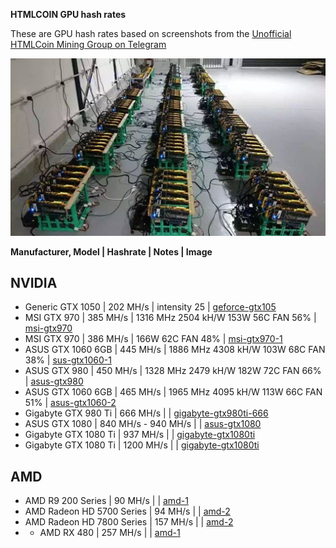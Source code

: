 **HTMLCOIN GPU hash rates**

These are GPU hash rates based on screenshots from the [Unofficial HTMLCoin Mining Group on Telegram](https://t.me/htmlmining)

![gpu_rig](./images/gpurig.jpg)


**Manufacturer, Model | Hashrate | Notes | Image**

## NVIDIA

- Generic GTX 1050 | 202 MH/s | intensity 25 | [geforce-gtx105](./images/geforce-gtx1050.jpg)
- MSI GTX 970 | 385 MH/s | 1316 MHz 2504 kH/W 153W 56C FAN 56% | [msi-gtx970](./images/msi-gtx970.jpg)
- MSI GTX 970 | 386 MH/s | 166W 62C FAN 48% | [msi-gtx970-1](./images/msi-gtx970-1.jpg)
- ASUS GTX 1060 6GB | 445 MH/s | 1886 MHz 4308 kH/W 103W 68C FAN 38% | [sus-gtx1060-1](./images/asus-gtx1060-1.jpg)
- ASUS GTX 980 | 450 MH/s | 1328 MHz 2479 kH/W 182W 72C FAN 66% | [asus-gtx980](./images/asus-gtx980.jpg)
- ASUS GTX 1060 6GB | 465 MH/s | 1965 MHz 4095 kH/W 113W 66C FAN 51% | [asus-gtx1060-2](./images/asus-gtx1060-2.jpg)
- Gigabyte GTX 980 Ti | 666 MH/s | | [gigabyte-gtx980ti-666](./images/gigabyte-gtx980ti-666.jpg)
- ASUS GTX 1080  | 840 MH/s - 940 MH/s | | [asus-gtx1080](./images/asus-gtx1080.jpg)
- Gigabyte GTX 1080 Ti | 937 MH/s | | [gigabyte-gtx1080ti](./images/gigabyte-gtx1080ti.jpg)
- Gigabyte GTX 1080 Ti | 1200 MH/s | | [gigabyte-gtx1080ti](./images/gigabyte-gtx1080ti.jpg)

## AMD

- AMD R9 200 Series | 90 MH/s | | [amd-1](./images/amd-1.jpg)
- AMD Radeon HD 5700 Series | 94 MH/s | | [amd-2](./images/amd-2.jpg)
- AMD Radeon HD 7800 Series | 157 MH/s | | [amd-2](./images/amd-2.jpg)
- - AMD RX 480 | 257 MH/s | | [amd-1](./images/amd-1.jpg)